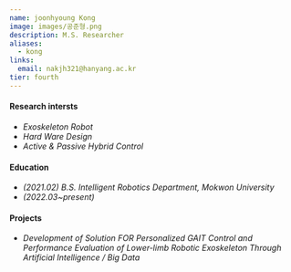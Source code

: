 ```yaml
---
name: joonhyoung Kong
image: images/공준형.png
description: M.S. Researcher
aliases:
  - kong
links:
  email: nakjh321@hanyang.ac.kr
tier: fourth
---
```

#### **Research intersts**
- *Exoskeleton Robot*
- *Hard Ware Design*
- *Active & Passive Hybrid Control*

#### **Education**
- *(2021.02) B.S. Intelligent Robotics Department, Mokwon University*
- *(2022.03~present)*

#### **Projects**
- *Development of Solution FOR Personalized GAIT Control and Performance Evaluation of Lower-limb Robotic Exoskeleton Through Artificial Intelligence / Big Data*
